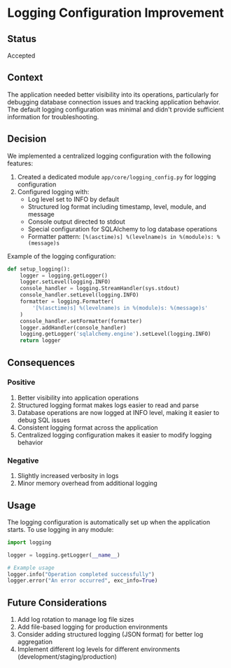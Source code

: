 # Logging Configuration Improvement

## Status
Accepted

## Context
The application needed better visibility into its operations, particularly for debugging database connection issues and tracking application behavior. The default logging configuration was minimal and didn't provide sufficient information for troubleshooting.

## Decision
We implemented a centralized logging configuration with the following features:

1. Created a dedicated module `app/core/logging_config.py` for logging configuration
2. Configured logging with:
   - Log level set to INFO by default
   - Structured log format including timestamp, level, module, and message
   - Console output directed to stdout
   - Special configuration for SQLAlchemy to log database operations
   - Formatter pattern: `[%(asctime)s] %(levelname)s in %(module)s: %(message)s`

Example of the logging configuration:
```python
def setup_logging():
    logger = logging.getLogger()
    logger.setLevel(logging.INFO)
    console_handler = logging.StreamHandler(sys.stdout)
    console_handler.setLevel(logging.INFO)
    formatter = logging.Formatter(
        '[%(asctime)s] %(levelname)s in %(module)s: %(message)s'
    )
    console_handler.setFormatter(formatter)
    logger.addHandler(console_handler)
    logging.getLogger('sqlalchemy.engine').setLevel(logging.INFO)
    return logger
```

## Consequences

### Positive
1. Better visibility into application operations
2. Structured logging format makes logs easier to read and parse
3. Database operations are now logged at INFO level, making it easier to debug SQL issues
4. Consistent logging format across the application
5. Centralized logging configuration makes it easier to modify logging behavior

### Negative
1. Slightly increased verbosity in logs
2. Minor memory overhead from additional logging

## Usage
The logging configuration is automatically set up when the application starts. To use logging in any module:

```python
import logging

logger = logging.getLogger(__name__)

# Example usage
logger.info("Operation completed successfully")
logger.error("An error occurred", exc_info=True)
```

## Future Considerations
1. Add log rotation to manage log file sizes
2. Add file-based logging for production environments
3. Consider adding structured logging (JSON format) for better log aggregation
4. Implement different log levels for different environments (development/staging/production) 